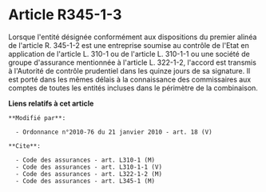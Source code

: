 # Article R345-1-3

Lorsque l'entité désignée conformément aux dispositions du premier alinéa de l'article R. 345-1-2 est une entreprise soumise
au contrôle de l'Etat en application de l'article L. 310-1 ou de l'article L. 310-1-1 ou une société de groupe d'assurance
mentionnée à l'article L. 322-1-2, l'accord est transmis à l'Autorité de contrôle prudentiel dans les quinze jours de sa
signature. Il est porté dans les mêmes délais à la connaissance des commissaires aux comptes de toutes les entités incluses
dans le périmètre de la combinaison.

**Liens relatifs à cet article**

	**Modifié par**:

	  - Ordonnance n°2010-76 du 21 janvier 2010 - art. 18 (V)

	**Cite**:

	  - Code des assurances - art. L310-1 (M)
	  - Code des assurances - art. L310-1-1 (V)
	  - Code des assurances - art. L322-1-2 (M)
	  - Code des assurances - art. L345-1 (M)
